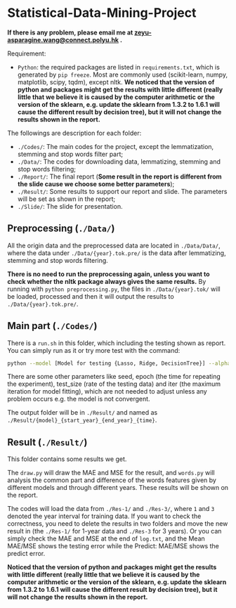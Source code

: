 # Statistical-Data-Mining-Project

**If there is any problem, please email me at [zeyu-asparagine.wang@connect.polyu.hk](mailto:zeyu-asparagine.wang@connect.polyu.hk) .**

Requirement:

- `Python`: the required packages are listed in `requirements.txt`, which is generated by `pip freeze`. Most are commonly used (scikit-learn, numpy, matplotlib, scipy, tqdm), except nltk. **We noticed that the version of python and packages might get the results with little different (really little that we believe it is caused by the computer arithmetic or the version of the sklearn, e.g. update the sklearn from 1.3.2 to 1.6.1 will cause the different result by decision tree), but it will not change the results shown in the report.**

The followings are description for each folder:

- `./Codes/`: The main codes for the project, except the lemmatization, stemming and stop words filter part;
- `./Data/`: The codes for downloading data, lemmatizing, stemming and stop words filtering;
- `./Report/`: The final report (**Some result in the report is different from the slide cause we  choose some better parameters**);
- `./Result/`: Some results to support our report and slide. The parameters will be set as shown in the report;
- `./Slide/`: The slide for presentation.

## Preprocessing (`./Data/`)

All the origin data and the preprocessed data are located in  `./Data/Data/`, where the data under `./Data/{year}.tok.pre/` is the data after lemmatizing, stemming and stop words filtering.

**There is no need to run the preprocessing again, unless you want to check whether the nltk package always gives the same results.** By running with `python preprocessing.py`, the files in `./Data/{year}.tok/` will be loaded, processed and then it will output the results to `./Data/{year}.tok.pre/`.

## Main part (`./Codes/`)

There is a `run.sh` in this folder, which including the testing shown as report. You can simply run as it or try more test with the command:

```bash
python --model [Model for testing {Lasso, Ridge, DecisionTree}] --alpha [Parameter for Lasso/Ridge] --max_depth [Parameter for DecisionTree] --min_samples_split [Parameter for DecisionTree] --min_samples_leaf [Parameter for DecisionTree] --target_dim [The number of component given by NMF] --start_year [The time interval for input data (included this year)] --end_year [The time interval for input data (included this year)]
```

There are some other parameters like seed, epoch (the time for repeating the experiment), test_size (rate of the testing data) and iter (the maximum iteration for model fitting), which are not needed to adjust unless any problem occurs e.g. the model is not convergent.

The output folder will be in `./Result/` and named as `./Result/{model}_{start_year}_{end_year}_{time}`.

## Result (`./Result/`)

This folder contains some results we get.

The `draw.py` will draw the MAE and MSE for the result, and `words.py` will analysis the common part and difference of the words features given by different models and through different years. These results will be shown on the report.

The codes will load the data from `./Res-1/` and `./Res-3/`, where `1` and `3` denoted the year interval for training data. If you want to check the correctness, you need to delete the results in two folders and move the new result in (the `./Res-1/` for 1-year data and `./Res-3` for 3 years). Or you can simply check the MAE and MSE at the end of `log.txt`, and the Mean MAE/MSE shows the testing error while the Predict: MAE/MSE shows the predict error.

**Noticed that the version of python and packages might get the results with little different (really little that we believe it is caused by the computer arithmetic or the version of the sklearn, e.g. update the sklearn from 1.3.2 to 1.6.1 will cause the different result by decision tree), but it will not change the results shown in the report.**